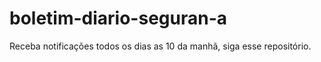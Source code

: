 # boletim-diario-seguran-a
Receba notificações todos os dias as 10 da manhã, siga esse repositório.
